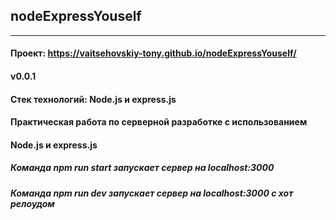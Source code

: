 ## nodeExpressYouself
____

#### Проект: https://vaitsehovskiy-tony.github.io/nodeExpressYouself/

#### v0.0.1

#### Стек технологий: Node.js и express.js


#### Практическая работа по серверной разработке с использованием
#### Node.js и express.js


##### Команда npm run start запускает сервер на localhost:3000
##### Команда npm run dev запускает сервер на localhost:3000 с хот релоудом

